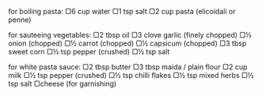 for boiling pasta:
▢6 cup water
▢1 tsp salt
▢2 cup pasta (elicoidali or penne)

for sauteeing vegetables:
▢2 tbsp oil
▢3 clove garlic (finely chopped)
▢½ onion (chopped)
▢½ carrot (chopped)
▢½ capsicum (chopped)
▢3 tbsp sweet corn
▢½ tsp pepper (crushed)
▢½ tsp salt

for white pasta sauce:
▢2 tbsp butter
▢3 tbsp maida / plain flour
▢2 cup milk
▢½ tsp pepper (crushed)
▢½ tsp chilli flakes
▢½ tsp mixed herbs
▢½ tsp salt
▢cheese (for garnishing)
